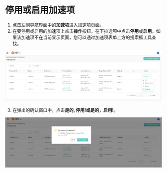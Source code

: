 # 停用或启用加速项
1. 点击左侧导航界面中的**加速项**进入加速项页面。
2. 在要停用或启用的加速项上点击**操作**按钮，在下拉选项中点击**停用**或**启用**。如果该加速项不在当前显示页面，您可以通过加速项表单上方的搜索框工具查找。

![null](</docs/resources/images/transports/suspend-activate-1.png>)

3. 在弹出的确认窗口中，点击**是的, 停用!**或**是的，启用!**。

![null](</docs/resources/images/transports/suspend-activate-2.png>)
